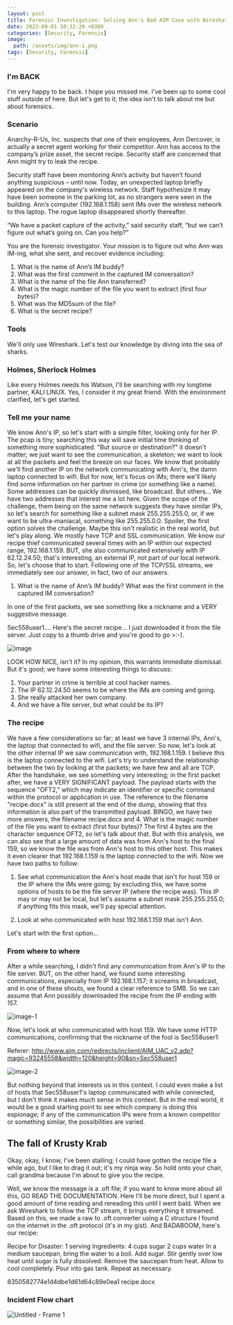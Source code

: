 ```yaml
---
layout: post
title: Forensic Investigation: Solving Ann's Bad AIM Case with Wireshark
date: 2023-09-01 20:32:20 +0300
categories: [Security, Forensis]
image:
  path: /assets/img/ann-1.png
tags: [Security, Forensis]
---
```


### I'm BACK

I'm very happy to be back. I hope you missed me. I've been up to some cool stuff outside of here. But let's get to it; the idea isn't to talk about me but about forensics.

### Scenario

Anarchy-R-Us, Inc. suspects that one of their employees, Ann Dercover, is actually a secret agent working for their competitor. Ann has access to the company’s prize asset, the secret recipe. Security staff are concerned that Ann might try to leak the recipe.

Security staff have been monitoring Ann’s activity but haven’t found anything suspicious – until now. Today, an unexpected laptop briefly appeared on the company's wireless network. Staff hypothesize it may have been someone in the parking lot, as no strangers were seen in the building. Ann’s computer (192.168.1.158) sent IMs over the wireless network to this laptop. The rogue laptop disappeared shortly thereafter.

“We have a packet capture of the activity,” said security staff, “but we can’t figure out what’s going on. Can you help?”

You are the forensic investigator. Your mission is to figure out who Ann was IM-ing, what she sent, and recover evidence including:

1. What is the name of Ann’s IM buddy?
2. What was the first comment in the captured IM conversation?
3. What is the name of the file Ann transferred?
4. What is the magic number of the file you want to extract (first four bytes)?
5. What was the MD5sum of the file?
6. What is the secret recipe?

### Tools

We'll only use Wireshark. Let's test our knowledge by diving into the sea of sharks.

### Holmes, Sherlock Holmes

Like every Holmes needs his Watson, I'll be searching with my longtime partner, KALI LINUX. Yes, I consider it my great friend. With the environment clarified, let's get started.

### Tell me your name

We know Ann's IP, so let's start with a simple filter, looking only for her IP. The pcap is tiny; searching this way will save initial time thinking of something more sophisticated. "But source or destination?" it doesn't matter; we just want to see the communication, a skeleton; we want to look at all the packets and feel the breeze on our faces. We know that probably we'll find another IP on the network communicating with Ann's, the damn laptop connected to wifi. But for now, let's focus on IMs; there we'll likely find some information on her partner in crime (or something like a name). Some addresses can be quickly dismissed, like broadcast. But others... We have two addresses that interest me a lot here. Given the scope of the challenge, them being on the same network suggests they have similar IPs, so let's search for something like a subnet mask 255.255.255.0, or, if we want to be ultra-maniacal, something like 255.255.0.0. Spoiler, the first option solves the challenge. Maybe this isn't realistic in the real world, but let's play along. We mostly have TCP and SSL communication. We know our recipe thief communicated several times with an IP within our expected range, 192.168.1.159. BUT, she also communicated extensively with IP 62.12.24.50; that's interesting, an external IP, not part of our local network. So, let's choose that to start. Following one of the TCP/SSL streams, we immediately see our answer, in fact, two of our answers.

1. What is the name of Ann’s IM buddy? What was the first comment in the captured IM conversation?

In one of the first packets, we see something like a nickname and a VERY suggestive message.

Sec558user1....  Here's the secret recipe... I just downloaded it from the file server. Just copy to a thumb drive and you're good to go >:-).

![image](https://github.com/GabrielPrzybysz/gabe-blog/assets/45472156/3a2d12f7-9781-4336-b51f-27a4d3ef94e2)


LOOK HOW NICE, isn't it? In my opinion, this warrants immediate dismissal. But it's good; we have some interesting things to discuss:

1. Your partner in crime is terrible at cool hacker names.
2. The IP 62.12.24.50 seems to be where the IMs are coming and going. 
3. She really attacked her own company.
4. And we have a file server, but what could be its IP?

### The recipe

We have a few considerations so far; at least we have 3 internal IPs, Ann's, the laptop that connected to wifi, and the file server. So now, let's look at the other internal IP we saw communication with, 192.168.1.159. I believe this is the laptop connected to the wifi. Let's try to understand the relationship between the two by looking at the packets; we have few and all are TCP. After the handshake, we see something very interesting; in the first packet after, we have a VERY SIGNIFICANT payload. The payload starts with the sequence "OFT2," which may indicate an identifier or specific command within the protocol or application in use. The reference to the filename "recipe.docx" is still present at the end of the dump, showing that this information is also part of the transmitted payload. BINGO, we have two more answers, the filename recipe.docx and 4. What is the magic number of the file you want to extract (first four bytes)? The first 4 bytes are the character sequence OFT2, so let's talk about that. But with this analysis, we can also see that a large amount of data was from Ann's host to the final 159, so we know the file was from Ann's host to this other host. This makes it even clearer that 192.168.1.159 is the laptop connected to the wifi. Now we have two paths to follow:

1. See what communication the Ann's host made that isn't for host 159 or the IP where the IMs were going; by excluding this, we have some options of hosts to be the file server IP (where the recipe was). This IP may or may not be local, but let's assume a subnet mask 255.255.255.0; if anything fits this mask, we'll pay special attention.

2. Look at who communicated with host 192.168.1.159 that isn't Ann.

Let's start with the first option...

### From where to where

After a while searching, I didn't find any communication from Ann's IP to the file server. BUT, on the other hand, we found some interesting communications, especially from IP 192.168.1.157; it screams in broadcast, and in one of these shouts, we found a clear reference to SMB. So we can assume that Ann possibly downloaded the recipe from the IP ending with 157.

![image-1](https://github.com/GabrielPrzybysz/gabe-blog/assets/45472156/b7c11f8e-6267-41b9-b603-c92386bacdbc)


Now, let's look at who communicated with host 159. We have some HTTP communications, confirming that the nickname of the fool is Sec558user1:

Referer: http://www.aim.com/redirects/inclient/AIM_UAC_v2.adp?magic=93245558&width=120&height=90&sn=Sec558user1

![image-2](https://github.com/GabrielPrzybysz/gabe-blog/assets/45472156/74d28e02-81e9-4c46-ada3-aac81b0c6359)

But nothing beyond that interests us in this context. I could even make a list of hosts that Sec558user1's laptop communicated with while connected, but I don't think it makes much sense in this context. But in the real world, it would be a good starting point to see which company is doing this espionage; if any of the communication IPs were from a known competitor or something similar, the possibilities are varied.

## The fall of Krusty Krab

Okay, okay, I know, I've been stalling; I could have gotten the recipe file a while ago, but I like to drag it out; it's my ninja way. So hold onto your chair, call grandma because I'm about to give you the recipe.

Well, we know the message is a .oft file; if you want to know more about all this, GO READ THE DOCUMENTATION. Here I'll be more direct, but I spent a good amount of time reading and rereading this until I went bald. When we ask Wireshark to follow the TCP stream, it brings everything it streamed. Based on this, we made a raw to .oft converter using a C structure I found on the internet in the .oft protocol (it's in my gist). And BADABOOM, here's our recipe:

Recipe for Disaster:
1 serving
Ingredients:
4 cups sugar
2 cups water
In a medium saucepan, bring the water to a boil. Add sugar. Stir gently over low heat until sugar is fully dissolved. Remove the saucepan from heat. Allow to cool completely. Pour into gas tank. Repeat as necessary.

8350582774e1d4dbe1d61d64c89e0ea1  recipe.docx

### Incident Flow chart

![Untitled - Frame 1](https://github.com/GabrielPrzybysz/gabe-blog/assets/45472156/bbc7256a-96ac-40c9-8a17-61b17a1bdd88)


